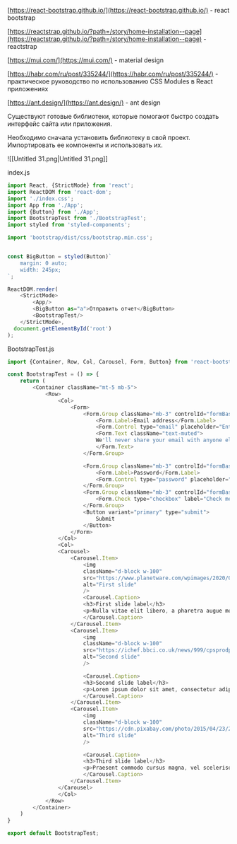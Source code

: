 [https://react-bootstrap.github.io/](https://react-bootstrap.github.io/) - react bootstrap

[https://reactstrap.github.io/?path=/story/home-installation--page](https://reactstrap.github.io/?path=/story/home-installation--page) - reactstrap

[https://mui.com/](https://mui.com/) - material design

[https://habr.com/ru/post/335244/](https://habr.com/ru/post/335244/) - практическое руководство по использованию CSS Modules в React приложениях

[https://ant.design/](https://ant.design/) - ant design

  

Существуют готовые библиотеки, которые помогают быстро создать интерфейс сайта или приложения.

Необходимо сначала установить библиотеку в свой проект. Импортировать ее компоненты и использовать их.

  

![[Untitled 31.png|Untitled 31.png]]

index.js

```JavaScript
import React, {StrictMode} from 'react';
import ReactDOM from 'react-dom';
import './index.css';
import App from './App';
import {Button} from './App';
import BootstrapTest from './BootstrapTest';
import styled from 'styled-components';

import 'bootstrap/dist/css/bootstrap.min.css';


const BigButton = styled(Button)`
	margin: 0 auto;
	width: 245px;
`;

ReactDOM.render(
	<StrictMode>
		<App/>
		<BigButton as="a">Отправить отчет</BigButton>
		<BootstrapTest/>
	</StrictMode>,
  document.getElementById('root')
);
```

BootstrapTest.js

```JavaScript
import {Container, Row, Col, Carousel, Form, Button} from 'react-bootstrap';

const BootstrapTest = () => {
    return (
        <Container className="mt-5 mb-5">
            <Row>
                <Col>
                    <Form>
                        <Form.Group className="mb-3" controlId="formBasicEmail">
                            <Form.Label>Email address</Form.Label>
                            <Form.Control type="email" placeholder="Enter email" />
                            <Form.Text className="text-muted">
                            We'll never share your email with anyone else.
                            </Form.Text>
                        </Form.Group>

                        <Form.Group className="mb-3" controlId="formBasicPassword">
                            <Form.Label>Password</Form.Label>
                            <Form.Control type="password" placeholder="Password" />
                        </Form.Group>
                        <Form.Group className="mb-3" controlId="formBasicCheckbox">
                            <Form.Check type="checkbox" label="Check me out" />
                        </Form.Group>
                        <Button variant="primary" type="submit">
                            Submit
                        </Button>
                    </Form>
                </Col>
                <Col>
                <Carousel>
                    <Carousel.Item>
                        <img
                        className="d-block w-100"
                        src="https://www.planetware.com/wpimages/2020/02/france-in-pictures-beautiful-places-to-photograph-eiffel-tower.jpg"
                        alt="First slide"
                        />
                        <Carousel.Caption>
                        <h3>First slide label</h3>
                        <p>Nulla vitae elit libero, a pharetra augue mollis interdum.</p>
                        </Carousel.Caption>
                    </Carousel.Item>
                    <Carousel.Item>
                        <img
                        className="d-block w-100"
                        src="https://ichef.bbci.co.uk/news/999/cpsprodpb/15951/production/_117310488_16.jpg"
                        alt="Second slide"
                        />

                        <Carousel.Caption>
                        <h3>Second slide label</h3>
                        <p>Lorem ipsum dolor sit amet, consectetur adipiscing elit.</p>
                        </Carousel.Caption>
                    </Carousel.Item>
                    <Carousel.Item>
                        <img
                        className="d-block w-100"
                        src="https://cdn.pixabay.com/photo/2015/04/23/22/00/tree-736885__480.jpg"
                        alt="Third slide"
                        />

                        <Carousel.Caption>
                        <h3>Third slide label</h3>
                        <p>Praesent commodo cursus magna, vel scelerisque nisl consectetur.</p>
                        </Carousel.Caption>
                    </Carousel.Item>
                </Carousel>
                </Col>
            </Row>
        </Container>
    )
}

export default BootstrapTest;
```